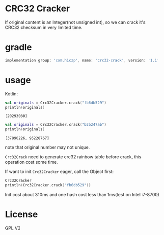 # CRC32 Cracker

If original content is an Integer(not unsigned int), so we can crack it's CRC32 checksum in very limited time.

# gradle

```groovy
implementation group: 'com.hiczp', name: 'crc32-crack', version: '1.1'
```

# usage

Kotlin:

```kotlin
val originals = Crc32Cracker.crack("fb6db529")
println(originals)
```

```
[20293030]
```

```kotlin
val originals = Crc32Cracker.crack("b2b247ab")
println(originals)
```

```
[37890226, 95228767]
```

note that original number may not unique.

`Crc32Crack` need to generate crc32 rainbow table before crack, this operation cost some time.

If want to init `Crc32Cracker` eager, call the Object first:

```kotlin
Crc32Cracker
println(Crc32Cracker.crack("fb6db529"))
```

Init cost about 310ms and one hash cost less than 1ms(test on Intel i7-8700)

# License

GPL V3
